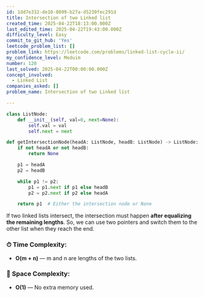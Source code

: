 ```yaml
---
id: 1dd7e332-de10-8099-b27a-d5239fec291d
title: Intersection of two Linked list
created_time: 2025-04-22T18:13:00.000Z
last_edited_time: 2025-04-22T19:43:00.000Z
difficulty_level: Easy
commit_to_git_hub: 'Yes'
leetcode_problem_list: []
problem_link: https://leetcode.com/problems/linked-list-cycle-ii/
my_confidence_level: Meduim
number: 120
last_solved: 2025-04-22T00:00:00.000Z
concept_involved:
  - Linked List
companies_asked: []
problem_name: Intersection of two Linked list

---
```


```python
class ListNode:
    def __init__(self, val=0, next=None):
        self.val = val
        self.next = next

def getIntersectionNode(headA: ListNode, headB: ListNode) -> ListNode:
    if not headA or not headB:
        return None

    p1 = headA
    p2 = headB

    while p1 != p2:
        p1 = p1.next if p1 else headB
        p2 = p2.next if p2 else headA

    return p1  # Either the intersection node or None

```

If two linked lists intersect, the intersection must happen **after equalizing the remaining lengths**. So, we can use two pointers and switch them to the other list when they reach the end.

### ⏱ Time Complexity:

*   **O(m + n)** — m and n are lengths of the two lists.

### 🧠 Space Complexity:

*   **O(1)** — No extra memory used.

